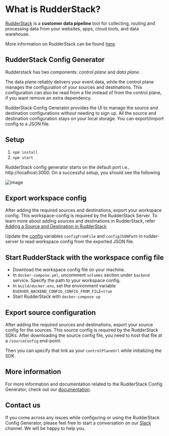 # What is RudderStack?

[RudderStack](https://rudderstack.com/) is a **customer data pipeline** tool for collecting, routing and processing data from your websites, apps, cloud tools, and data warehouse.

More information on RudderStack can be found [here](https://github.com/rudderlabs/rudder-server).

## RudderStack Config Generator

Rudderstack has two components: _control plane_ and _data plane_.

The data plane reliably delivers your event data, while the control plane manages the configuration of your sources and destinations.
This configuration can also be read from a file instead of from the control plane, if you want remove an extra dependency.

RudderStack Config Generator provides the UI to manage the source and destination configurations without needing to sign up. All the source and destination configuration stays on your local storage. You can export/import config to a JSON file.

## Setup

1. `npm install`
2. `npm start`

RudderStack config generator starts on the default port i.e., http://localhost:3000.
On a successful setup, you should see the following

![image](https://blobscdn.gitbook.com/v0/b/gitbook-28427.appspot.com/o/assets%2F-Lq586FOQtfjJPKbd01W%2F-M0LidOVklHOkLYEulS4%2F-M0M3fzyrb-UHiNBG7j0%2FScreenshot%202020-02-18%20at%2012.20.57%20PM.png?alt=media&token=a3f24ad8-fe72-4fed-8953-8e4c790f6cfd)

## Export workspace config

After adding the required sources and destinations, export your workspace config. This workspace-config is required by the RudderStack Server.
To learn more about adding sources and destinations in RudderStack, refer [Adding a Source and Destination in RudderStack](https://docs.rudderstack.com/getting-started/adding-source-and-destination-rudderstack)

Update the [config](https://docs.rudderstack.com/administrators-guide/config-parameters) variables `configFromFile` and `configJSONPath` in rudder-server to read workspace config from the exported JSON file.

## Start RudderStack with the workspace config file

* Download the workspace config file on your machine.
* In `docker-compose.yml`, uncomment `volumes` section under `backend` service. Specify the path to your workspace config.
* In `build/docker.env`, set the environment variable `RSERVER_BACKEND_CONFIG_CONFIG_FROM_FILE=true`
* Start RudderStack with `docker-compose up`

## Export source configuration

After adding the required sources and destinations, export your source config for the sources. This source config is required by the RudderStack SDKs. After downloading the source config file, you need to host that file at a `/sourceConfig` end-point.

Then you can specify that link as your `controlPlaneUrl` while initializing the SDK.

## More information

For more information and documentation related to the RudderStack Config Generator, check out our [documentation](https://docs.rudderstack.com/how-to-guides/rudderstack-config-generator).

## Contact us

If you come across any issues while configuring or using the RudderStack Config Generator, please feel free to start a conversation on our [Slack](https://resources.rudderstack.com/join-rudderstack-slack) channel. We will be happy to help you.
